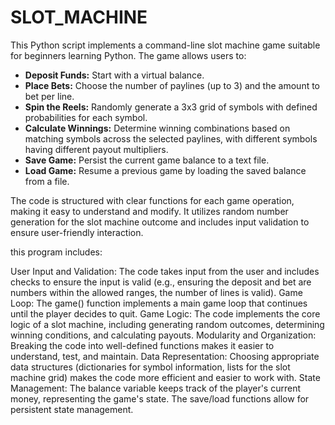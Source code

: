 # SLOT_MACHINE

This Python script implements a command-line slot machine game suitable for beginners learning Python. The game allows users to:

* **Deposit Funds:** Start with a virtual balance.
* **Place Bets:** Choose the number of paylines (up to 3) and the amount to bet per line.
* **Spin the Reels:** Randomly generate a 3x3 grid of symbols with defined probabilities for each symbol.
* **Calculate Winnings:** Determine winning combinations based on matching symbols across the selected paylines, with different symbols having different payout multipliers.
* **Save Game:** Persist the current game balance to a text file.
* **Load Game:** Resume a previous game by loading the saved balance from a file.

The code is structured with clear functions for each game operation, making it easy to understand and modify. It utilizes random number generation for the slot machine outcome and includes input validation to ensure user-friendly interaction.


this program includes:

User Input and Validation: The code takes input from the user and includes checks to ensure the input is valid (e.g., ensuring the deposit and bet are numbers within the allowed ranges, the number of lines is valid).
Game Loop: The game() function implements a main game loop that continues until the player decides to quit.
Game Logic: The code implements the core logic of a slot machine, including generating random outcomes, determining winning conditions, and calculating payouts.
Modularity and Organization: Breaking the code into well-defined functions makes it easier to understand, test, and maintain.
Data Representation: Choosing appropriate data structures (dictionaries for symbol information, lists for the slot machine grid) makes the code more efficient and easier to work with.
State Management: The balance variable keeps track of the player's current money, representing the game's state. The save/load functions allow for persistent state management.
